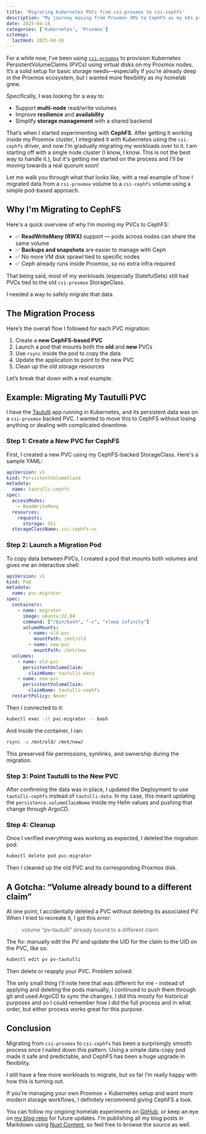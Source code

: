 ```yaml
---
title: 'Migrating Kubernetes PVCs from csi-proxmox to csi-cephfs'
description: "My journey moving from Proxmox VMs to CephFS as my k8s primary data storage."
date: 2025-04-16
categories: ['Kubernetes', 'Proxmox']
sitemap:
  lastmod: 2025-04-16
---
```


For a while now, I’ve been using [`csi-proxmox`](https://github.com/sergelogvinov/proxmox-csi-plugin) to provision Kubernetes PersistentVolumeClaims (PVCs) using virtual disks on my Proxmox nodes. It’s a solid setup for basic storage needs—especially if you're already deep in the Proxmox ecosystem, but I wanted more flexibility as my homelab grew.

Specifically, I was looking for a way to:

- Support **multi-node** read/write volumes
- Improve **resilience** and **availability**
- Simplify **storage management** with a shared backend

That’s when I started experimenting with **CephFS**. After getting it working inside my Proxmox cluster, I integrated it with Kubernetes using the `csi-cephfs` driver, and now I’m gradually migrating my workloads over to it. I am starting off with a single node cluster (I know, I know. This is not the best way to handle it.), but it's getting me started on the process and I'll be moving towards a real quorum soon!

Let me walk you through what that looks like, with a real example of how I migrated data from a `csi-proxmox` volume to a `csi-cephfs` volume using a simple pod-based approach.

## Why I'm Migrating to CephFS

Here's a quick overview of why I’m moving my PVCs to CephFS:

- ✅ **ReadWriteMany (RWX)** support — pods across nodes can share the same volume
- ✅ **Backups and snapshots** are easier to manage with Ceph
- ✅ No more VM disk sprawl tied to specific nodes
- ✅ Ceph already runs inside Proxmox, so no extra infra required

That being said, most of my workloads (especially StatefulSets) still had PVCs tied to the old `csi-proxmox` StorageClass.

I needed a way to safely migrate that data.

## The Migration Process

Here’s the overall flow I followed for each PVC migration:

1. Create a **new CephFS-based PVC**
2. Launch a pod that mounts both the **old** and **new** PVCs
3. Use `rsync` inside the pod to copy the data
4. Update the application to point to the new PVC
5. Clean up the old storage resources

Let’s break that down with a real example.

## Example: Migrating My Tautulli PVC

I have the [Tautulli](https://github.com/Tautulli/Tautulli) app running in Kubernetes, and its persistent data was on a `csi-proxmox` backed PVC. I wanted to move this to CephFS without losing anything or dealing with complicated downtime.

### Step 1: Create a New PVC for CephFS

First, I created a new PVC using my CephFS-backed StorageClass. Here's a sample YAML:

```yaml
apiVersion: v1
kind: PersistentVolumeClaim
metadata:
  name: tautulli-cephfs
spec:
  accessModes:
    - ReadWriteMany
  resources:
    requests:
      storage: 5Gi
  storageClassName: csi-cephfs-sc
```

### Step 2: Launch a Migration Pod

To copy data between PVCs, I created a pod that mounts both volumes and gives me an interactive shell:

```yaml
apiVersion: v1
kind: Pod
metadata:
  name: pvc-migrator
spec:
  containers:
    - name: migrator
      image: ubuntu:22.04
      command: ["/bin/bash", "-c", "sleep infinity"]
      volumeMounts:
        - name: old-pvc
          mountPath: /mnt/old
        - name: new-pvc
          mountPath: /mnt/new
  volumes:
    - name: old-pvc
      persistentVolumeClaim:
        claimName: tautulli-data
    - name: new-pvc
      persistentVolumeClaim:
        claimName: tautulli-cephfs
  restartPolicy: Never
```

Then I connected to it:

```bash
kubectl exec -it pvc-migrator -- bash
```

And inside the container, I ran:

```bash
rsync -a /mnt/old/ /mnt/new/
```

This preserved file permissions, symlinks, and ownership during the migration.

### Step 3: Point Tautulli to the New PVC

After confirming the data was in place, I updated the Deployment to use `tautulli-cephfs` instead of `tautulli-data`. In my case, this meant updating the `persistence.volumeClaimName` inside my Helm values and pushing that change through ArgoCD.

### Step 4: Cleanup

Once I verified everything was working as expected, I deleted the migration pod:

```bash
kubectl delete pod pvc-migrator
```

Then I cleaned up the old PVC and its corresponding Proxmox disk.

## A Gotcha: “Volume already bound to a different claim”

At one point, I accidentally deleted a PVC without deleting its associated PV. When I tried to recreate it, I got this error:

> volume "pv-tautulli" already bound to a different claim

The fix: manually edit the PV and update the UID for the claim to the UID on the PVC, like so:

```bash
kubectl edit pv pv-tautulli
```

Then delete or reapply your PVC. Problem solved.

The only small thing I'll note here that was different for me - instead of applying and deleting the pods manually, I continued to push them through git and used ArgoCD to sync the changes. I did this mostly for historical purposes and so I could remember how I did the full process and in what order, but either process works great for this purpose.

## Conclusion

Migrating from `csi-proxmox` to `csi-cephfs` has been a surprisingly smooth process once I nailed down this pattern. Using a simple data-copy pod made it safe and predictable, and CephFS has been a huge upgrade in flexibility.

I still have a few more workloads to migrate, but so far I’m really happy with how this is turning out.

If you’re managing your own Proxmox + Kubernetes setup and want more modern storage workflows, I definitely recommend giving CephFS a look.

You can follow my ongoing homelab experiments on [GitHub](https://github.com/calebsmithdev), or keep an eye on [my blog repo](https://github.com/calebsmithdev/personal-site-nuxt) for future updates. I'm publishing all my blog posts in Markdown using [Nuxt Content](https://content.nuxt.com/), so feel free to browse the source as well.
